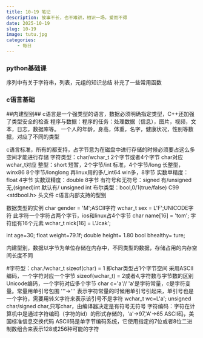 ```yaml
---
title: 10-19 笔记
description: 故事不长，也不难讲，相识一场，爱而不得
date: 2025-10-19
slug: 10-19
image: tutu.jpg
categories:
    - 每日
---
```

### python基础课
序列中有关于字符串，列表，元组的知识总结
补充了一些常用函数

### c语言基础

##内建型别##
c语言是一个强类型的语言，数据必须明确指定类型，C++还加强了类型安全的检查
程序与数据：程序的任务：处理数据（信息），图片，视频，文本，日志，数据库等。
一个人的年龄，身高，体重，名字，健康状况，性别等数据，对应了不同的类型

c语言标准，所有的都支持，占字节意为在磁盘中进行存储的时候必须要占这么多空间才能进行存储
字符类型：char/wchar_t    2个字节或者4个字节   char对应    wchar_t对应
整型：short 短暂，2个字节/int 标准，4个字节/long 长整型，winx86 8个字节/longlong 再linux用的多/_int64 win多，8字节
实数单精度：float  4字节
实数双精度：double  8字节
有符号和无符号：signed   有/unsigned 无,(signed)int 默认有/ unsigned int
布尔类型：bool,0/1(true/false) C99 <stdbool.h>  头文件
c语言内部支持的型别

数据类型的实例
char gender = 'M';ASCII字符
wchar_t sex = L'F';UNICODE字符  此字符一个字符占两个字节，ios和linux占4个字节
char name[16] = 'tom';   字符组有16个元素
wchar_t nick[16] = L'Jcak';

int age=30;
float weight=79.1f;
double height= 1.80
bool bhealthy= ture;

内建型别，数据以字节为单位存储在内存中，不同类型的数据，存储占用的内存空间长度不同

#字符型：char./wchar_t
sizeof(char) = 1 即char类型占1个字节空间       采用ASCII编码，一个字符对应一个字节
sizeof(wchar_t) = 2或者4,字符数与字节数的区别  Unicode编码，一个字符对应多个字节
char c='a'// 'a'是字符常量，c是字符变量。常量用单引号包围  '''->'\''  表示字符常量的时候用单引号引起来，单引号也是一个字符，需要用转义字符来表示该引号不是字符
wchar_t wc=L'a';
unsigned char/signed char,只写char，由编译器决定是有符号无符号
字符编码：字符在计算机中是通过字符编码（字符的id）的形式存储的，'a'->97,'A'->65
        ASCII码，美国标准信息交换代码
    ASCII码是单字节编码系统，它使用指定的7位或者8位二进制数组合来表示128或256种可能的字符


